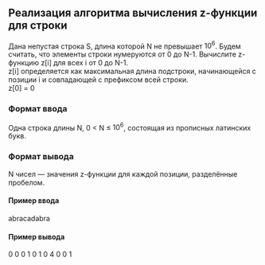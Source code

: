## Реализация алгоритма вычисления z-функции для строки

Дана непустая строка S, длина которой N не превышает $10^6$. Будем считать, что элементы строки нумеруются от 0 до N-1.
Вычислите z-функцию z[i] для всех i от 0 до N-1.  
z[i] определяется как максимальная длина подстроки, начинающейся с позиции i и совпадающей с префиксом всей строки.   
z[0] = 0

### Формат ввода

Одна строка длины N, 0 < N ≤ $10^6$, состоящая из прописных латинских букв.
### Формат вывода

N чисел — значения z-функции для каждой позиции, разделённые пробелом.

#### Пример ввода
abracadabra

#### Пример вывода
0 0 0 1 0 1 0 4 0 0 1 
